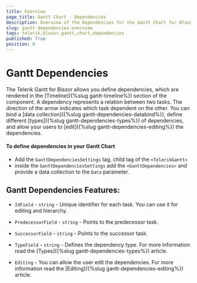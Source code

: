 ```yaml
---
title: Overview
page_title: Gantt Chart - Dependencies
description: Overview of the Dependencies for the Gantt Chart for Blazor.
slug: gantt-dependencies-overview
tags: telerik,blazor,gantt,chart,dependencies
published: True
position: 0
---
```


# Gantt Dependencies

The Telerik Gantt for Blazor allows you define dependencies, which are rendered in the [Timeline]({%slug gantt-timeline%}) section of the component. A dependency represents a relation between two tasks. The direction of the arrow indicates which task dependent on the other. You can bind a [data collection]({%slug gantt-dependencies-databind%}), define different [types]({%slug gantt-dependencies-types%}) of dependencies, and allow your users to [edit]({%slug gantt-dependencies-editing%}) the dependencies.


#### To define dependencies in your Gantt Chart

* Add the `GanttDependenciesSettings` tag, child tag of the `<TelerikGantt>`
* inside the `GanttDependenciesSettings` add the `<GanttDependencies>` and provide a data collection to the `Data` parameter. 


## Gantt Dependencies Features:

* `IdField` - `string` - Unique identifier for each task. You can use it for editing and hierarchy.

* `PredecessorField` - `string` - Points to the predecessor task. 

* `SuccessorField` - `string` - Points to the successor task.

* `TypeField` - `string` - Defines the dependency type. For more information read the [Types]({%slug gantt-dependencies-types%}) article. 

* `Editing` - You can allow the user edit the dependencies. For more information read the [Editing]({%slug gantt-dependencies-editing%}) article.

